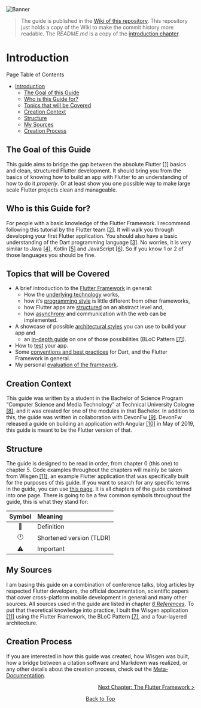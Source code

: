 ![Banner](https://github.com/devonfw-forge/devonfw4flutter/wiki//images/banner.png)

> The guide is published in the [Wiki of this repository](https://github.com/devonfw-forge/devonfw4flutter/wiki). This repository just holds a copy of the Wiki to make the commit history more readable. The _README.md_ is a copy of the [introduction chapter](https://github.com/devonfw-forge/devonfw4flutter/wiki).

# Introduction
Page Table of Contents
- [Introduction](#introduction)
  - [The Goal of this Guide](#the-goal-of-this-guide)
  - [Who is this Guide for?](#who-is-this-guide-for)
  - [Topics that will be Covered](#topics-that-will-be-covered)
  - [Creation Context](#creation-context)
  - [Structure](#structure)
  - [My Sources](#my-sources)
  - [Creation Process](#creation-process)

## The Goal of this Guide

This guide aims to bridge the gap between the absolute Flutter [\[1\]](https://flutter.dev/) basics and clean, structured Flutter development. It should bring you from the basics of knowing how to build an app with Flutter to an understanding of how to do it *properly*. Or at least show you one possible way to make large scale Flutter projects clean and manageable.

## Who is this Guide for?

For people with a basic knowledge of the Flutter Framework. I recommend following this tutorial by the Flutter team [\[2\]](https://flutter.dev/docs/get-started/codelab). It will walk you through developing your first Flutter application. You should also have a basic understanding of the Dart programming language [\[3\]](https://dart.dev/). No worries, it is very similar to Java [\[4\]](https://www.oracle.com/technetwork/java/javase/downloads/jdk8-downloads-2133151.html), Kotlin [\[5\]](https://kotlinlang.org/) and JavaScript [\[6\]](https://www.ecma-international.org/publications/standards/Ecma-262.htm). So if you know 1 or 2 of those languages you should be fine.

## Topics that will be Covered

- A brief introduction to the [Flutter Framework](https://github.com/devonfw-forge/devonfw4flutter/wiki/100-The-Flutter-Framework) in general:
    - How the [underlying technology](https://github.com/devonfw-forge/devonfw4flutter/wiki/110-Under-the-Hood) works,
    - how it’s [programming style](https://github.com/devonfw-forge/devonfw4flutter/wiki/120-Thinking-Declaratively) is little different from other frameworks,
    - how Flutter apps are [structured](https://github.com/devonfw-forge/devonfw4flutter/wiki/130-The-Widget-Tree) on an abstract level and,
    - how [asynchrony](https://github.com/devonfw-forge/devonfw4flutter/wiki/140-Asynchronous-Flutter) and communication with the web can be implemented.
- A showcase of possible [architectural styles](https://github.com/devonfw-forge/devonfw4flutter/wiki/210-State-Management-Alternatives) you can use to build your app and
    - an [in-depth guide](https://github.com/devonfw-forge/devonfw4flutter/wiki/220-BLoC) on one of those possibilities (BLoC Pattern [\[7\]](https://www.youtube.com/watch?v=PLHln7wHgPE)).
- How to [test](https://github.com/devonfw-forge/devonfw4flutter/wiki/300-Testing) your app.
- Some [conventions and best practices](https://github.com/devonfw-forge/devonfw4flutter/wiki/400-Conventions) for Dart, and the Flutter Framework in general.
- My personal [evaluation of the framework](https://github.com/devonfw-forge/devonfw4flutter/wiki/500-Conclusion).

## Creation Context

This guide was written by a student in the Bachelor of Science Program “Computer Science and Media Technology” at Technical University Cologne [\[8\]](https://www.th-koeln.de/en/homepage_26.php), and it was created for one of the modules in that Bachelor. In addition to this, the guide was written in collaboration with DevonFw [\[9\]](https://devonfw.com/index.html). DevonFw released a guide on building an application with Angular [\[10\]](https://github.com/devonfw/devon4ng) in May of 2019, this guide is meant to be the Flutter version of that.

## Structure

The guide is designed to be read in order, from chapter 0 (this one) to chapter 5. Code examples throughout the chapters will mainly be taken from Wisgen [\[11\]](https://github.com/Fasust/wisgen), an example Flutter application that was specifically built for the purposes of this guide. If you want to search for any specific terms in the guide, you can use [this page](https://github.com/devonfw-forge/devonfw4flutter/wiki/gfm-guide). It is all chapters of the guide combined into one page. There is going to be a few common symbols throughout the guide, this is what they stand for:

| Symbol | Meaning                  |
| :----: | :----------------------- |
|   📙    | Definition               |
|   🕐    | Shortened version (TLDR) |
|   ⚠    | Important                |

## My Sources

I am basing this guide on a combination of conference talks, blog articles by respected Flutter developers, the official documentation, scientific papers that cover cross-platform mobile development in general and many other sources. All sources used in the guide are listed in chapter [*6 References*](https://github.com/devonfw-forge/devonfw4flutter/wiki/600-References). To put that theoretical knowledge into practice, I built the Wisgen application [\[11\]](https://github.com/Fasust/wisgen) using the Flutter Framework, the BLoC Pattern [\[7\]](https://www.youtube.com/watch?v=PLHln7wHgPE), and a four-layered architecture.

## Creation Process

If you are interested in how this guide was created, how Wisgen was built, how a bridge between a citation software and Markdown was realized, or any other details about the creation process, check out the [Meta-Documentation](https://github.com/devonfw-forge/devonfw4flutter/blob/master/Meta-Documentation.pdf).

<p align="right"><a href="https://github.com/devonfw-forge/devonfw4flutter/wiki/100-The-Flutter-Framework">Next Chapter: The Flutter Framework ></a></p>
<p align="center"><a href="#">Back to Top</a></p>
